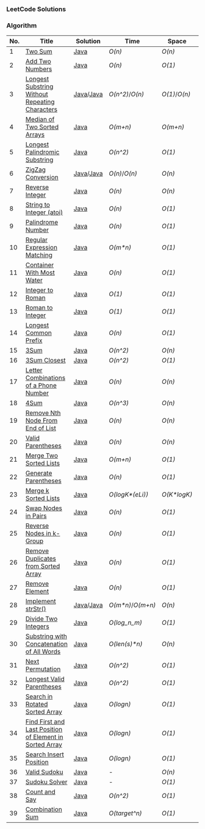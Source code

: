 ### LeetCode Solutions

### Algorithm

| No.  | Title                                                        | Solution                                                     | Time             | Space         | Difficulty |
| :--- | ------------------------------------------------------------ | ------------------------------------------------------------ | ---------------- | ------------- | ---------- |
| 1    | [Two Sum](https://leetcode.com/problems/two-sum/#/description) | [Java](src/main/java/org/sherlockyb/leetcode/array/twoSum) | *O(n)*           | *O(n)*        | Easy       |
| 2    | [Add Two Numbers](https://leetcode.com/problems/add-two-numbers) | [Java](src/main/java/org/sherlockyb/leetcode/linkedlist/addTwoNumbers) | *O(n)*           | *O(1)*        | Medium     |
| 3    | [Longest Substring Without Repeating Characters](https://leetcode.com/problems/longest-substring-without-repeating-characters/#/description) | [Java](src/main/java/org/sherlockyb/leetcode/string/longestSubstringWithoutRepeatingCharacters/Solution.java)/[Java](src/main/java/org/sherlockyb/leetcode/string/longestSubstringWithoutRepeatingCharacters/SolutionFaster.java) | *O(n^2)*/*O(n)*  | *O(1)*/*O(n)* | Medium     |
| 4    | [Median of Two Sorted Arrays](https://leetcode.com/problems/median-of-two-sorted-arrays/#/description) | [Java](src/main/java/org/sherlockyb/leetcode/array/medianOfTwoSortedArrays) | *O(m+n)*         | *O(m+n)*      | Hard       |
| 5    | [Longest Palindromic Substring](https://leetcode.com/problems/longest-palindromic-substring/#/description) | [Java](src/main/java/org/sherlockyb/leetcode/string/longestPalindromicSubstring) | *O(n^2)*         | *O(1)*        | Medium     |
| 6    | [ZigZag Conversion](https://leetcode.com/problems/zigzag-conversion/#/description) | [Java](src/main/java/org/sherlockyb/leetcode/string/zigZagConversion/Solution.java)/[Java](src/main/java/org/sherlockyb/leetcode/string/zigZagConversion) | *O(n)*/*O(n)*    | *O(n)*        | Medium     |
| 7    | [Reverse Integer](https://leetcode.com/problems/reverse-integer/#/description) | [Java](src/main/java/org/sherlockyb/leetcode/math/reverseInteger) | *O(n)*           | *O(n)*        | Easy       |
| 8    | [String to Integer (atoi)](https://leetcode.com/problems/string-to-integer-atoi/#/description) | [Java](src/main/java/org/sherlockyb/leetcode/string/stringToInteger) | *O(n)*           | *O(1)*        | Medium     |
| 9    | [Palindrome Number](https://leetcode.com/problems/palindrome-number/#/description) | [Java](src/main/java/org/sherlockyb/leetcode/math/palindromeNumber) | *O(n)*           | *O(1)*        | Easy       |
| 10   | [Regular Expression Matching](https://leetcode.com/problems/regular-expression-matching/#/description) | [Java](src/main/java/org/sherlockyb/leetcode/string/regularExpressionMatching) | *O(m\*n)*        | *O(1)*        | Hard       |
| 11   | [Container With Most Water](https://leetcode.com/problems/container-with-most-water/#/description) | [Java](src/main/java/org/sherlockyb/leetcode/dynamicProgramming/containerWithMostWater) | *O(n)*           | *O(1)*        | Medium     |
| 12   | [Integer to Roman](https://leetcode.com/problems/integer-to-roman/#/description) | [Java](src/main/java/org/sherlockyb/leetcode/math/integerToRoman) | *O(1)*           | *O(1)*        | Medium     |
| 13   | [Roman to Integer](https://leetcode.com/problems/roman-to-integer/#/description) | [Java](src/main/java/org/sherlockyb/leetcode/math/romanToInteger) | *O(1)*           | *O(1)*        | Easy       |
| 14   | [Longest Common Prefix](https://leetcode.com/problems/longest-common-prefix/#/description) | [Java](src/main/java/org/sherlockyb/leetcode/string/longestCommonPrefix) | *O(n)*           | *O(1)*        | Easy       |
| 15   | [3Sum](src/main/java/org/sherlockyb/leetcode/array/threeSum/Solution.java) | [Java](src/main/java/org/sherlockyb/leetcode/array/threeSum) | *O(n^2)*         | *O(n)*        | Medium     |
| 16   | [3Sum Closest](https://leetcode.com/problems/3sum-closest/#/description) | [Java](src/main/java/org/sherlockyb/leetcode/array/threeSumClosest) | *O(n^2)*         | *O(1)*        | Medium     |
| 17   | [Letter Combinations of a Phone Number](https://leetcode.com/problems/letter-combinations-of-a-phone-number/#/description) | [Java](src/main/java/org/sherlockyb/leetcode/math/LetterCombinationOfPhoneNumber) | *O(n)*           | *O(n)*        | Medium     |
| 18   | [4Sum](https://leetcode.com/problems/4sum/#/description)     | [Java](src/main/java/org/sherlockyb/leetcode/array/fourSum) | *O(n^3)*         | *O(n)*        | Medium     |
| 19   | [Remove Nth Node From End of List](https://leetcode.com/problems/remove-nth-node-from-end-of-list/#/description) | [Java](src/main/java/org/sherlockyb/leetcode/linkedlist/removeNthNodeFromEndofList) | *O(n)*           | *O(n)*        | Medium     |
| 20   | [Valid Parentheses](https://leetcode.com/problems/valid-parentheses/#/description) | [Java](src/main/java/org/sherlockyb/leetcode/stack/validParentheses) | *O(n)*           | *O(n)*        | Easy       |
| 21   | [Merge Two Sorted Lists](https://leetcode.com/problems/merge-two-sorted-lists/#/description) | [Java](src/main/java/org/sherlockyb/leetcode/linkedlist/mergeTwoSortedLists) | *O(m+n)*         | *O(1)*        | Easy       |
| 22   | [Generate Parentheses](https://leetcode.com/problems/generate-parentheses/description/) | [Java](src/main/java/org/sherlockyb/leetcode/backtracking/generateParentheses) | *O(n)*           | *O(1)*        | Medium     |
| 23   | [Merge k Sorted Lists](https://leetcode.com/problems/merge-k-sorted-lists/description/) | [Java](src/main/java/org/sherlockyb/leetcode/linkedlist/mergekSortedLists) | *O(logK\*(eLi))* | *O(K\*logK)*  | Hard       |
| 24 |[Swap Nodes in Pairs](https://leetcode.com/problems/swap-nodes-in-pairs/description/)|[Java](src/main/java/org/sherlockyb/leetcode/linkedlist/swapNodesInPairs)|*O(n)*|*O(1)*|Medium|
| 25 |[Reverse Nodes in k-Group](https://leetcode.com/problems/reverse-nodes-in-k-group/description/)|[Java](src/main/java/org/sherlockyb/leetcode/linkedlist/reverseNodesInkGroup)|*O(n)*|*O(1)*|Hard|
| 26 |[Remove Duplicates from Sorted Array](https://leetcode.com/problems/remove-duplicates-from-sorted-array/description/)|[Java](src/main/java/org/sherlockyb/leetcode/array/removeDuplicatesFromSortedArray)|*O(n)*|*O(1)*|Easy|
| 27 |[Remove Element](https://leetcode.com/problems/remove-element/description/)|[Java](src/main/java/org/sherlockyb/leetcode/array/removeElement)|*O(n)*|*O(1)*|Easy|
| 28 |[Implement strStr()](https://leetcode.com/problems/implement-strstr/description/)|[Java](src/main/java/org/sherlockyb/leetcode/string/implementStrStr/Solution.java)/[Java](src/main/java/org/sherlockyb/leetcode/string/implementStrStr)|*O(m\*n)*/*O(m+n)*|*O(n)*|Easy|
| 29 |[Divide Two Integers](https://leetcode.com/problems/divide-two-integers/description/)|[Java](src/main/java/org/sherlockyb/leetcode/math/divideTwoIntegers)|*O(log_n_m)*|*O(1)*|Medium|
| 30 |[Substring with Concatenation of All Words](https://leetcode.com/problems/substring-with-concatenation-of-all-words/description/)|[Java](src/main/java/org/sherlockyb/leetcode/string/substringWithConcatenationOfAllWords)|*O(len(s)\*n)*|*O(n)*|Hard|
| 31 |[Next Permutation](https://leetcode.com/problems/next-permutation/description/)|[Java](src/main/java/org/sherlockyb/leetcode/array/nextPermutation)|*O(n^2)*|*O(1)*|Medium|
| 32 |[Longest Valid Parentheses](https://leetcode.com/problems/longest-valid-parentheses/description/)|[Java](src/main/java/org/sherlockyb/leetcode/stack/longestValidParentheses)|*O(n^2)*|*O(1)*|Hard|
| 33 |[Search in Rotated Sorted Array](https://leetcode.com/problems/search-in-rotated-sorted-array/description/)|[Java](src/main/java/org/sherlockyb/leetcode/array/searchInRotatedSortedArray)|*O(logn)*|*O(1)*|Medium|
|34|[Find First and Last Position of Element in Sorted Array](https://leetcode.com/problems/find-first-and-last-position-of-element-in-sorted-array/)|[Java](src/main/java/org/sherlockyb/leetcode/array/firstAndLastPositionInSortedArray)|*O(logn)*|*O(1)*|Medium|
|35|[Search Insert Position](https://leetcode.com/problems/search-insert-position/)|[Java](src/main/java/org/sherlockyb/leetcode/array/searchInsertPosition)|*O(logn)*|*O(1)*|Easy|
|36|[Valid Sudoku](https://leetcode.com/problems/valid-sudoku/)|[Java](src/main/java/org/sherlockyb/leetcode/array/validSudoku)|-|*O(n)*|Medium|
| 37 |[Sudoku Solver](https://leetcode.com/problems/sudoku-solver/)|[Java](src/main/java/org/sherlockyb/leetcode/array/sudokuSolver)|-|*O(1)*|Hard|
| 38 |[Count and Say](https://leetcode.com/problems/count-and-say/)|[Java](src/main/java/org/sherlockyb/leetcode/math/countAndSay)|*O(n^2)*|*O(1)*|Easy|
| 39 |[Combination Sum](https://leetcode.com/problems/combination-sum/)|[Java](src/main/java/org/sherlockyb/leetcode/array/combinationSum)|*O(target^n)*|*O(1)*|Medium|
